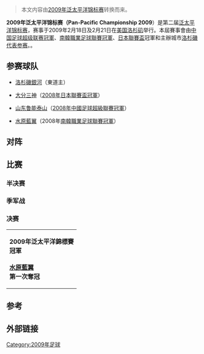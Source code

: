 > 本文内容由[2009年泛太平洋锦标赛](https://zh.wikipedia.org/wiki/2009年泛太平洋锦标赛)转换而来。


**2009年泛太平洋锦标赛（Pan-Pacific Championship 2009**）是第二届[泛太平洋锦标赛](../Page/泛太平洋锦标赛.md "wikilink")，赛事于2009年2月18日及2月21日在[美国](../Page/美国.md "wikilink")[洛杉矶](../Page/洛杉矶.md "wikilink")举行。本屆賽事會由[中国足球超级联赛冠軍](https://zh.wikipedia.org/wiki/中国足球超级联赛 "wikilink")、[南韓職業足球聯賽冠軍](https://zh.wikipedia.org/wiki/南韓職業足球聯賽 "wikilink")、[日本聯賽盃](../Page/日本聯賽盃.md "wikilink")冠軍和主辦城市[洛杉磯代表参赛](https://zh.wikipedia.org/wiki/洛杉磯 "wikilink")。。

## 参赛球队

  - [洛杉磯銀河](../Page/洛杉磯銀河.md "wikilink")（東道主）

  - [大分三神](../Page/大分三神.md "wikilink")（[2008年日本聯賽盃冠軍](https://zh.wikipedia.org/wiki/2008年日本職業足球聯賽#聯賽盃 "wikilink")）

  - [山东鲁能泰山](https://zh.wikipedia.org/wiki/山东鲁能泰山 "wikilink")（[2008年中國足球超級聯賽冠軍](https://zh.wikipedia.org/wiki/2008年中國足球超級聯賽 "wikilink")）

  - [水原藍翼](https://zh.wikipedia.org/wiki/水原三星蓝翼 "wikilink")（2008年[南韓職業足球聯賽冠軍](https://zh.wikipedia.org/wiki/南韓職業足球聯賽 "wikilink")）

## 对阵

## 比赛

### 半决赛

### 季军战

### 决赛

<table>
<tbody>
<tr class="odd">
<td><p><strong>2009年泛太平洋錦標賽<br />
冠軍</strong><br />
<br />
<strong><a href="https://zh.wikipedia.org/wiki/水原三星藍翼" title="wikilink">水原藍翼</a></strong><br />
<strong>第一次奪冠</strong></p></td>
</tr>
</tbody>
</table>

## 参考

<references/>

## 外部链接

[Category:2009年足球](https://zh.wikipedia.org/wiki/Category:2009年足球 "wikilink")